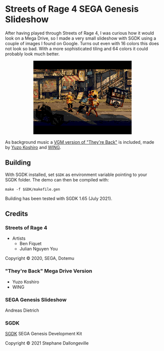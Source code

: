 # Streets of Rage 4 SEGA Genesis Slideshow

After having played through Streets of Rage 4, I was curious how it would look on a Mega Drive, so I made a very small slideshow with SGDK using a couple of images I found on Google. Turns out even with 16 colors this does not look so bad. With a more sophisticated tiling and 64 colors it could probably look much better.

<p align="center">
<img src="images/sor4-slideshow.png" width="320">
</p>

As background music a [VGM version of "They're Back"](https://twitter.com/yuzokoshiro/status/1323683056826294277) is included, made by [Yuzo Koshiro](https://twitter.com/yuzokoshiro) and [WING](https://twitter.com/wing_ghost).

## Building

With SGDK installed, set `$GDK` as environment variable pointing to your SGDK folder. The demo can then be compiled with:

	make -f $GDK/makefile.gen

Building has been tested with SGDK 1.65 (July 2021).

## Credits

### Streets of Rage 4

* Artists
  - Ben Fiquet
  - Julian Nguyen You

Copyright © 2020, SEGA, Dotemu

### "They're Back" Mega Drive Version

* Yuzo Koshiro
* WING

### SEGA Genesis Slideshow

Andreas Dietrich

### SGDK

[SGDK](https://github.com/Stephane-D/SGDK) SEGA Genesis Development Kit

Copyright © 2021 Stephane Dallongeville
